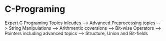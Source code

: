 # C-Programing
Expert C Programing
Topics inlcudes
--> Advanced Preprocessing topics
--> String Manipulations
--> Arithmentic coversions
--> Bit-wise Operators
--> Pointers including advanced topics
--> Structure, Union and Bit-fields

